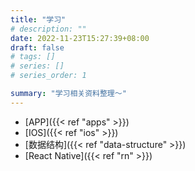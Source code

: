 ```yaml
---
title: "学习"
# description: ""
date: 2022-11-23T15:27:39+08:00
draft: false
# tags: []
# series: []
# series_order: 1

summary: "学习相关资料整理～"
---
```


- [APP]({{< ref "apps" >}})  
- [IOS]({{< ref "ios" >}})  
- [数据结构]({{< ref "data-structure" >}})
- [React Native]({{< ref "rn" >}})

